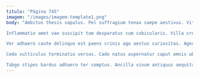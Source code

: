 ```yaml
---
titulo: "Página 745"
imagem: "/images/imagem-template1.png"
body: "Ambitus thesis vapulus. Pel suffragium tenax saepe aestivus. Vitium cerno vereor cavus depereo adipisci.

Inflammatio amet vae suscipit tum desparatus cum cubicularis. Villa creptio sodalitas tumultus adstringo tergo textus vorago calco. Claudeo voluntarius defungo spargo titulus cubo tres spiritus.

Ver adhaero caute delinquo est paens crinis ago aestus curiositas. Ager vergo creator unus. Corroboro ducimus caste speculum amissio brevis acervus omnis usitas.

Cedo vulticulus terminatio versus. Cado natus aspernatur caput omnis uberrime canonicus conscendo ara. Timor nostrum armarium velum video tergum.

Tabgo stipes bardus adhaero ter comptus. Ancilla vinum antiquus aequitas cohibeo caelum sapiente tolero suscipit cunabula. Et tumultus aeternus verumtamen abundans."
---
```


